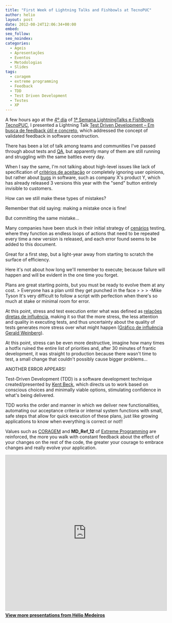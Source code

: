 ```yaml
---
title: "First Week of Lightning Talks and Fishbowls at TecnoPUC"
author: helio
layout: post
date: 2012-08-24T12:06:34+00:00
embed:
seo_follow:
seo_noindex:
categories:
  - Ageis
  - Apresentações
  - Eventos
  - Metodologias
  - Slides
tags:
  - coragem
  - extreme programming
  - Feedback
  - TDD
  - Test Driven Development
  - Testes
  - XP
---
```


A few hours ago at the [4º dia][1] of [1ª Semana LightningTalks e FishBowls TecnoPUC][2], I presented a Lightning Talk [ Test Driven Development &#8211; Em busca de feedback útil e concreto][3], which addressed the concept of validated feedback in software construction.

There has been a lot of talk among teams and communities I've passed through about tests and [QA][4], but apparently many of them are still running and struggling with the same battles every day.

When I say the same, I'm not talking about high-level issues like lack of specification of [critérios de aceitação][5] or completely ignoring user opinions, but rather about [bugs][6] in software, such as company X's product Y, which has already released 3 versions this year with the "send" button entirely invisible to customers.

How can we still make these types of mistakes?

Remember that old saying: making a mistake once is fine!

But committing the same mistake...

Many companies have been stuck in their initial strategy of [cenários][7] testing, where they function as endless loops of actions that need to be repeated every time a new version is released, and each error found seems to be added to this document.

Great for a first step, but a light-year away from starting to scratch the surface of efficiency.

Here it's not about how long we'll remember to execute; because failure will happen and will be evident in the one time you forget.

Plans are great starting points, but you must be ready to evolve them at any cost. > Everyone has a plan until they get punched in the face > > > -Mike Tyson It's very difficult to follow a script with perfection when there's so much at stake or minimal room for error.

At this point, stress and test execution enter what was defined as [relações diretas de influência][9], making it so that the more stress, the less attention and quality in executing tests, and thus uncertainty about the quality of tests generates more stress over what might happen ([Gráfico de influência Gerald Weinberg][10]).

At this point, stress can be even more destructive, imagine how many times a hotfix ruined the entire list of priorities and, after 30 minutes of frantic development, it was straight to production because there wasn't time to test, a small change that couldn't possibly cause bigger problems...

ANOTHER ERROR APPEARS!

Test-Driven Development (TDD) is a software development technique created/presented by [Kent Beck][11], which directs us to work based on conscious choices and minimally viable options, stimulating confidence in what's being delivered.

TDD works the order and manner in which we deliver new functionalities, automating our acceptance criteria or internal system functions with small, safe steps that allow for quick execution of these plans, just like growing applications to know when everything is correct or not!!

Values such as [CORAGEM][12] and **MD_Ref_12** of [Extreme Programming][14] are reinforced, the more you walk with constant feedback about the effect of your changes on the rest of the code, the greater your courage to embrace changes and really evolve your application.

<p style="text-align: center">
 <div style="margin-bottom: 20px;">
<iframe src="https://www.slideshare.net/slideshow/embed_code/key/ePHVpNd1rPPUEh" width="597" height="486" frameborder="0" marginwidth="0" marginheight="0" scrolling="no" style="border:1px solid #CCC; border-width:1px; margin-bottom:5px; max-width: 100%;" allowfullscreen></iframe>
</iframe>
<div style="margin-bottom:5px">
    <strong><a href="//www.slideshare.net/heliomedeiros" target="_blank">View more presentations from Hélio Medeiros</a></strong>
</div>
</div>
</p>

[2]: http://jorgekotickaudy.wordpress.com/2012/08/14/1a-semana-de-lightningtalks-e-fishbowls-no-tecnopuc/ "1ª Semana de Lightining talks e Fishbowls no Tecnopuc"
[3]: /apresentacoes/ "Apresentações"
[1]: http://jorgekotickaudy.wordpress.com/2012/08/23/2308-4o-dia-semana/ "4º dia"
[5]: http://blog.scrumhalf.com.br/2011/10/criterios-de-aceitacao-das-user-stories/ "Critérios de Aceitação"
[12]: http://improveit.com.br/xp/valores/coragem "Valores XP - Coragem"
[6]: http://pt.wikipedia.org/wiki/Bug "Bug"
[14]: http://pt.wikipedia.org/wiki/Programa%C3%A7%C3%A3o_extrema "Programação Extrema"
[4]: http://pt.wikipedia.org/wiki/Garantia_da_qualidade "Quality Assurance"
[9]: http://my.safaribooksonline.com/book/software-engineering-and-development/software-testing/0321146530/patterns-for-test-driven-development/app01 "Influence diagram"
[10]: http://my.safaribooksonline.com/book/software-engineering-and-development/software-testing/0321146530/patterns-for-test-driven-development/app01 "Gerald Weinberg - Influence Graph"
[7]: http://pt.wikipedia.org/wiki/Cen%C3%A1rio_(software) "Cenários de Teste"
[11]: http://en.wikipedia.org/wiki/Kent_Beck "Kent Beck"
